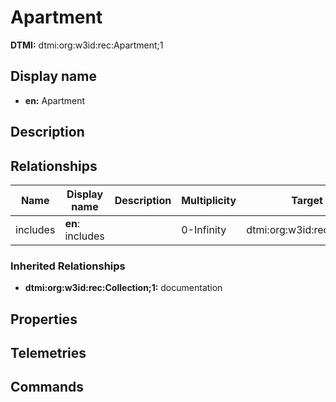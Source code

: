 # Apartment
**DTMI:** dtmi:org:w3id:rec:Apartment;1
## Display name
- **en:** Apartment
## Description
## Relationships
|Name|Display name|Description|Multiplicity|Target|Properties|
|-|-|-|-|-|-|
|includes|**en**: includes||0-Infinity|dtmi:org:w3id:rec:Room;1|
### Inherited Relationships
* **dtmi:org:w3id:rec:Collection;1:** documentation
## Properties
## Telemetries
## Commands
